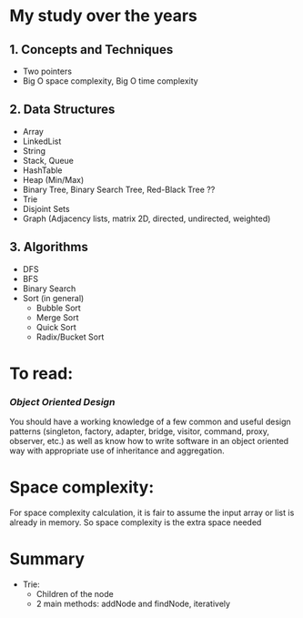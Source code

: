 # My study over the years

## 1. Concepts and Techniques
- Two pointers
- Big O space complexity, Big O time complexity

## 2. Data Structures
- Array
- LinkedList
- String
- Stack, Queue
- HashTable
- Heap (Min/Max)
- Binary Tree, Binary Search Tree, Red-Black Tree ??
- Trie
- Disjoint Sets
- Graph (Adjacency lists, matrix 2D, directed, undirected, weighted)

## 3. Algorithms
- DFS
- BFS
- Binary Search
- Sort (in general)
  - Bubble Sort
  - Merge Sort
  - Quick Sort
  - Radix/Bucket Sort

# To read:
### *Object Oriented Design*
You should have a working knowledge of a few common and useful design patterns (singleton, factory, adapter, bridge, visitor, command, proxy, observer, etc.) as well as know how to write software in an object oriented way with appropriate use of inheritance and aggregation.

# Space complexity:
For space complexity calculation, it is fair to assume the input array or list is already in memory. So space complexity is the extra space needed


# Summary
- Trie:
  - Children of the node
  - 2 main methods: addNode and findNode, iteratively